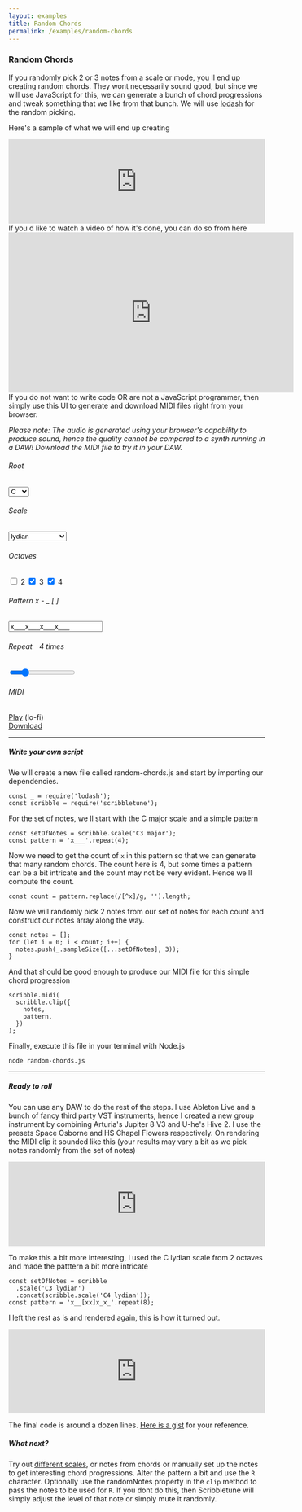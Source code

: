 ```yaml
---
layout: examples
title: Random Chords
permalink: /examples/random-chords
---
```


### Random Chords

If you randomly pick 2 or 3 notes from a scale or mode, you ll end up creating random chords. They wont necessarily sound good, but since we will use JavaScript for this, we can generate a bunch of chord progressions and tweak something that we like from that bunch. We will use [lodash](https://lodash.com/) for the random picking.

Here's a sample of what we will end up creating

<iframe width="100%" height="166" scrolling="no" frameborder="no" allow="autoplay" src="https://w.soundcloud.com/player/?url=https%3A//api.soundcloud.com/tracks/872748478&color=%23080404&auto_play=false&hide_related=false&show_comments=true&show_user=true&show_reposts=false"></iframe>

<br>
If you d like to watch a video of how it's done, you can do so from here

<iframe width="560" height="315" src="https://www.youtube.com/embed/cCOElYQ1RzY" frameborder="0" allow="accelerometer; autoplay; encrypted-media; gyroscope; picture-in-picture" allowfullscreen></iframe>

<br>
If you do not want to write code OR are not a JavaScript programmer, then simply use this UI to generate and download MIDI files right from your browser.

<em>Please note: The audio is generated using your browser's capability to produce sound, hence the quality cannot be compared to a synth running in a DAW! Download the MIDI file to try it in your DAW.</em>
<section class="flex pad">
  <div>
    <h6>Root</h6>
    <select id="root">
      <option value="C">C</option>
      <option value="Db">Db</option>
      <option value="D">D</option>
      <option value="Eb">Eb</option>
      <option value="E">E</option>
      <option value="F">F</option>
      <option value="Gb">Gb</option>
      <option value="G">G</option>
      <option value="Ab">Ab</option>
      <option value="A">A</option>
      <option value="Bb">Bb</option>
      <option value="B">B</option>
    </select>
  </div>
  <div>
    <h6>Scale</h6>
    <select id="scales">
      <option value="major">major</option>
      <option value="minor">minor</option>
      <option value="dorian">dorian</option>
      <option value="lydian" selected>lydian</option>
      <option value="mixolydian">mixolydian</option>
      <option value="phrygian">phrygian</option>
      <option value="harmonic minor">harmonic minor</option>
      <option value="melodic minor">melodic minor</option>
    </select>
  </div>
  <div>
    <h6>Octaves</h6>
    <input type="checkbox" id="o1" /> <label for="o1">2</label>
    <input type="checkbox" id="o2" checked /> <label for="o1">3</label>
    <input type="checkbox" id="o3" checked /> <label for="o1">4</label>
  </div>
  <div>
    <h6>Pattern <span class="dim half">x - _ [ ]</span></h6>
    <input type="text" lastKnownValue="x___x___x___x___" value="x___x___x___x___" id="pattern" />
  </div>
  <div>
    <h6>Repeat
    <span class="dim" style="display: inline-block; width: 19px; text-align:right" id="repeatPatternDisplay">4</span>
    <span class="dim half">times</span></h6>
    <input type="range" min="1" max="16" value="4" id="repeatPattern" />
  </div>
  <div>
    <h6>MIDI</h6>
    <a href="#" id="controls">Play</a> (lo-fi)<br>
    <a href="#" id="downloadAnchor" download="random-chords.mid">Download</a>
  </div>
</section>

<hr>

##### Write your own script

We will create a new file called random-chords.js and start by importing our dependencies.

```
const _ = require('lodash');
const scribble = require('scribbletune');
```

For the set of notes, we ll start with the C major scale and a simple pattern

```
const setOfNotes = scribble.scale('C3 major');
const pattern = 'x___'.repeat(4);
```

Now we need to get the count of `x` in this pattern so that we can generate that many random chords. The count here is 4, but some times a pattern can be a bit intricate and the count may not be very evident. Hence we ll compute the count.

```
const count = pattern.replace(/[^x]/g, '').length;
```

Now we will randomly pick 2 notes from our set of notes for each count and construct our notes array along the way.

```
const notes = [];
for (let i = 0; i < count; i++) {
  notes.push(_.sampleSize([...setOfNotes], 3));
}
```

And that should be good enough to produce our MIDI file for this simple chord progression

```
scribble.midi(
  scribble.clip({
    notes,
    pattern,
  })
);
```

Finally, execute this file in your terminal with Node.js

```
node random-chords.js
```

<hr>

##### Ready to roll

You can use any DAW to do the rest of the steps. I use Ableton Live and a bunch of fancy third party VST instruments, hence I created a new group instrument by combining Arturia's Jupiter 8 V3 and U-he's Hive 2. I use the presets Space Osborne and HS Chapel Flowers respectively. On rendering the MIDI clip it sounded like this (your results may vary a bit as we pick notes randomly from the set of notes)

<iframe width="100%" height="166" scrolling="no" frameborder="no" allow="autoplay" src="https://w.soundcloud.com/player/?url=https%3A//api.soundcloud.com/tracks/872747692&color=%23080404&auto_play=false&hide_related=false&show_comments=true&show_user=true&show_reposts=false"></iframe>

To make this a bit more interesting, I used the C lydian scale from 2 octaves and made the patttern a bit more intricate

```
const setOfNotes = scribble
  .scale('C3 lydian')
  .concat(scribble.scale('C4 lydian'));
const pattern = 'x__[xx]x_x_'.repeat(8);
```

I left the rest as is and rendered again, this is how it turned out.

<iframe width="100%" height="166" scrolling="no" frameborder="no" allow="autoplay" src="https://w.soundcloud.com/player/?url=https%3A//api.soundcloud.com/tracks/872748478&color=%23080404&auto_play=false&hide_related=false&show_comments=true&show_user=true&show_reposts=false"></iframe>

The final code is around a dozen lines. [Here is a gist](https://gist.github.com/walmik/2460f014daf10af5b6570296dcb2cf8f) for your reference.

##### What next?
Try out [different scales](https://scribbletune.com/documentation/core/scale#list-of-available-scalesmodes), or notes from chords or manually set up the notes to get interesting chord progressions. Alter the pattern a bit and use the `R` character. Optionally use the randomNotes property in the `clip` method to pass the notes to be used for `R`. If you dont do this, then Scribbletune will simply adjust the level of that note or simply mute it randomly.

<script src="https://cdnjs.cloudflare.com/ajax/libs/lodash.js/4.17.19/lodash.min.js"></script>
<script src="/js/random-chords.js"></script>
